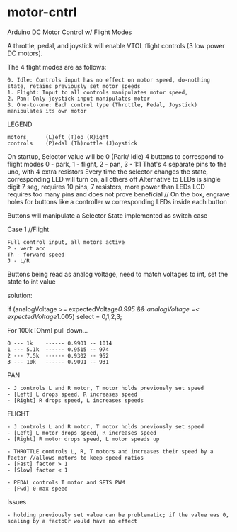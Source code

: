 # motor-cntrl
Arduino DC Motor Control w/ Flight Modes

A throttle, pedal, and joystick will enable VTOL flight controls (3 low power DC motors).

The 4 flight modes are as follows:
	
	0. Idle: Controls input has no effect on motor speed, do-nothing state, retains previously set motor speeds
  	1. Flight: Input to all controls manipulates motor speed,
  	2. Pan: Only joystick input manipulates motor
  	3. One-to-one: Each control type (Throttle, Pedal, Joystick) manipulates its own motor 

LEGEND
	
	motors		(L)eft (T)op (R)ight
	controls	(P)edal (Th)rottle (J)oystick

On startup, 
	Selector value will be 0 (Park/ Idle)
	4 buttons to correspond to flight modes 0 - park, 1 - flight, 2 - pan, 3 - 1:1
	That's 4 separate pins to the uno, with 4 extra resistors
	Every time the selector changes the state, corresponding LED will turn on, all others off
	Alternative to LEDs is single digit 7 seg, requires 10 pins, 7 resistors, more power than LEDs
	LCD requires too many pins and does not prove beneficial
	// On the box, engrave holes for buttons like a controller w corresponding LEDs inside each button
	
Buttons will manipulate a Selector State implemented as switch case

Case 1 //Flight

	Full control input, all motors active
	P - vert acc
	Th - forward speed 	
	J - L/R 

Buttons being read as analog voltage, need to match voltages to int, set the state to int value

solution:

if (analogVoltage >= expectedVoltage*0.995 && analogVoltage =< expectedVoltage*1.005)
	select = 0,1,2,3;

For 100k [Ohm] pull down...

	0 --- 1k  	------ 0.9901 -- 1014
	1 --- 5.1k	------ 0.9515 -- 974
	2 --- 7.5k	------ 0.9302 -- 952
	3 --- 10k	------ 0.9091 -- 931


PAN

	- J controls L and R motor, T motor holds previously set speed
	- [Left] L drops speed, R increases speed
	- [Right] R drops speed, L increases speeds

FLIGHT

	- J controls L and R motor, T motor holds previously set speed
	- [Left] L motor drops speed, R increases speed
	- [Right] R motor drops speed, L motor speeds up

	- THROTTLE controls L, R, T motors and increases their speed by a factor //allows motors to keep speed ratios
	- [Fast] factor > 1
	- [Slow] factor < 1
	
	- PEDAL controls T motor and SETS PWM
	- [Fwd] 0-max speed

Issues
	
	- holding previously set value can be problematic; if the value was 0, scaling by a facto0r would have no effect
